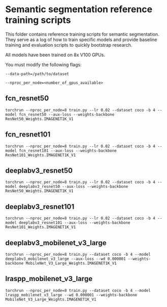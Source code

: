 # Semantic segmentation reference training scripts

This folder contains reference training scripts for semantic segmentation.
They serve as a log of how to train specific models and provide baseline
training and evaluation scripts to quickly bootstrap research.

All models have been trained on 8x V100 GPUs.

You must modify the following flags:

`--data-path=/path/to/dataset`

`--nproc_per_node=<number_of_gpus_available>`

## fcn_resnet50
```
torchrun --nproc_per_node=8 train.py --lr 0.02 --dataset coco -b 4 --model fcn_resnet50 --aux-loss --weights-backbone ResNet50_Weights.IMAGENET1K_V1
```

## fcn_resnet101
```
torchrun --nproc_per_node=8 train.py --lr 0.02 --dataset coco -b 4 --model fcn_resnet101 --aux-loss --weights-backbone ResNet101_Weights.IMAGENET1K_V1
```

## deeplabv3_resnet50
```
torchrun --nproc_per_node=8 train.py --lr 0.02 --dataset coco -b 4 --model deeplabv3_resnet50 --aux-loss --weights-backbone ResNet50_Weights.IMAGENET1K_V1
```

## deeplabv3_resnet101
```
torchrun --nproc_per_node=8 train.py --lr 0.02 --dataset coco -b 4 --model deeplabv3_resnet101 --aux-loss --weights-backbone ResNet101_Weights.IMAGENET1K_V1
```

## deeplabv3_mobilenet_v3_large
```
torchrun --nproc_per_node=8 train.py --dataset coco -b 4 --model deeplabv3_mobilenet_v3_large --aux-loss --wd 0.000001 --weights-backbone MobileNet_V3_Large_Weights.IMAGENET1K_V1
```

## lraspp_mobilenet_v3_large
```
torchrun --nproc_per_node=8 train.py --dataset coco -b 4 --model lraspp_mobilenet_v3_large --wd 0.000001 --weights-backbone MobileNet_V3_Large_Weights.IMAGENET1K_V1
```
